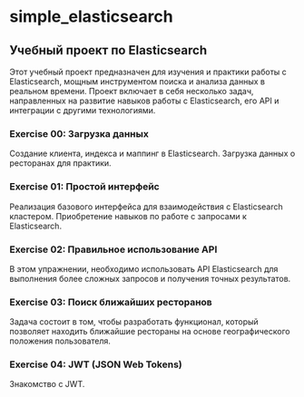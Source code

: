 # simple_elasticsearch


## Учебный проект по Elasticsearch

Этот учебный проект предназначен для изучения и практики работы с Elasticsearch, мощным инструментом поиска и анализа данных в реальном времени. Проект включает в себя несколько задач, направленных на развитие навыков работы с Elasticsearch, его API и интеграции с другими технологиями.

### Exercise 00: Загрузка данных

Создание клиента, индекса и маппинг в Elasticsearch. Загрузка данных о ресторанах для практики.

### Exercise 01: Простой интерфейс

Реализация базового интерфейса для взаимодействия с Elasticsearch кластером. Приобретение навыков по работе с запросами к Elasticsearch.

### Exercise 02: Правильное использование API

В этом упражнении, необходимо использовать API Elasticsearch для выполнения более сложных запросов и получения точных результатов.

### Exercise 03: Поиск ближайших ресторанов

Задача состоит в том, чтобы разработать функционал, который позволяет находить ближайшие рестораны на основе географического положения пользователя.

### Exercise 04: JWT (JSON Web Tokens)

Знакомство с JWT.
